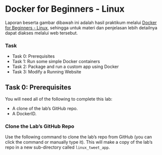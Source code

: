 # Docker for Beginners - Linux

Laporan beserta gambar dibawah ini adalah hasil praktikum melalui [Docker for Beginners - Linux](https://training.play-with-docker.com/beginner-linux/), sehingga untuk materi dan penjelasan lebih detailnya dapat diakses melalui web tersebut.

### Task

- Task 0: Prerequisites 
- Task 1: Run some simple Docker containers 
- Task 2: Package and run a custom app using Docker 
- Task 3: Modify a Running Website

## Task 0: Prerequisites

You will need all of the following to complete this lab: 
- A clone of the lab’s GitHub repo. 
- A DockerID.

### Clone the Lab’s GitHub Repo

Use the following command to clone the lab’s repo from GitHub (you can click the command or manually type it). This will make a copy of the lab’s repo in a new sub-directory called ```linux_tweet_app```.
